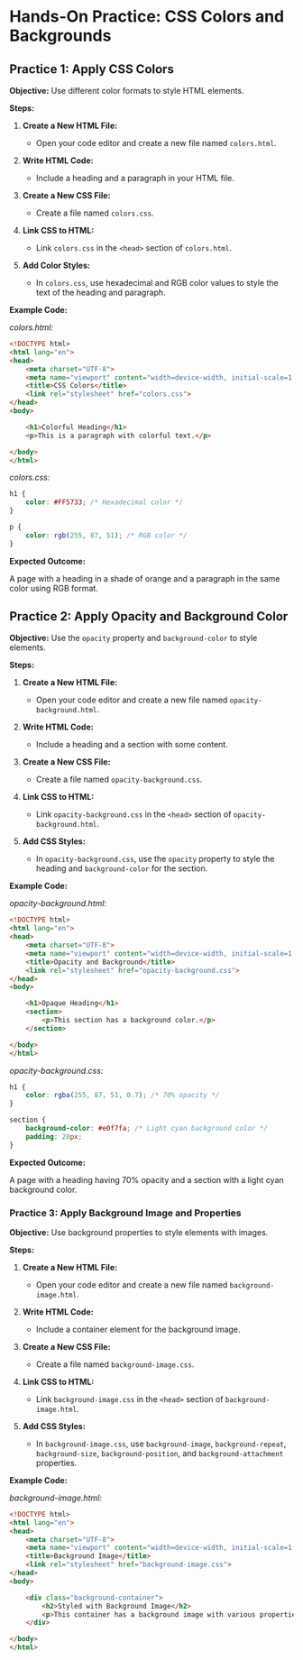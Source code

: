 # **Hands-On Practice: CSS Colors and Backgrounds**

## **Practice 1: Apply CSS Colors**

**Objective:** Use different color formats to style HTML elements.

**Steps:**

1. **Create a New HTML File:**

   - Open your code editor and create a new file named `colors.html`.

2. **Write HTML Code:**

   - Include a heading and a paragraph in your HTML file.

3. **Create a New CSS File:**

   - Create a file named `colors.css`.

4. **Link CSS to HTML:**

   - Link `colors.css` in the `<head>` section of `colors.html`.

5. **Add Color Styles:**

   - In `colors.css`, use hexadecimal and RGB color values to style the text of the heading and paragraph.

**Example Code:**

*colors.html:*
```html
<!DOCTYPE html>
<html lang="en">
<head>
    <meta charset="UTF-8">
    <meta name="viewport" content="width=device-width, initial-scale=1.0">
    <title>CSS Colors</title>
    <link rel="stylesheet" href="colors.css">
</head>
<body>

    <h1>Colorful Heading</h1>
    <p>This is a paragraph with colorful text.</p>

</body>
</html>
```
*colors.css:*
```css
h1 {
    color: #FF5733; /* Hexadecimal color */
}

p {
    color: rgb(255, 87, 51); /* RGB color */
}
```
**Expected Outcome:**

A page with a heading in a shade of orange and a paragraph in the same color using RGB format.

## **Practice 2: Apply Opacity and Background Color**

**Objective:** Use the `opacity` property and `background-color` to style elements.

**Steps:**

1.  **Create a New HTML File:**
    
    -   Open your code editor and create a new file named `opacity-background.html`.
2.  **Write HTML Code:**
    
    -   Include a heading and a section with some content.
3.  **Create a New CSS File:**
    
    -   Create a file named `opacity-background.css`.
4.  **Link CSS to HTML:**
    
    -   Link `opacity-background.css` in the `<head>` section of `opacity-background.html`.
5.  **Add CSS Styles:**
    
    -   In `opacity-background.css`, use the `opacity` property to style the heading and `background-color` for the section.

**Example Code:**

*opacity-background.html:*
```html
<!DOCTYPE html>
<html lang="en">
<head>
    <meta charset="UTF-8">
    <meta name="viewport" content="width=device-width, initial-scale=1.0">
    <title>Opacity and Background</title>
    <link rel="stylesheet" href="opacity-background.css">
</head>
<body>

    <h1>Opaque Heading</h1>
    <section>
        <p>This section has a background color.</p>
    </section>

</body>
</html>
```
*opacity-background.css:*
```css
h1 {
    color: rgba(255, 87, 51, 0.7); /* 70% opacity */
}

section {
    background-color: #e0f7fa; /* Light cyan background color */
    padding: 20px;
}
```
**Expected Outcome:**

A page with a heading having 70% opacity and a section with a light cyan background color.

### **Practice 3: Apply Background Image and Properties**

**Objective:** Use background properties to style elements with images.

**Steps:**

1.  **Create a New HTML File:**
    
    -   Open your code editor and create a new file named `background-image.html`.
2.  **Write HTML Code:**
    
    -   Include a container element for the background image.
3.  **Create a New CSS File:**
    
    -   Create a file named `background-image.css`.
4.  **Link CSS to HTML:**
    
    -   Link `background-image.css` in the `<head>` section of `background-image.html`.
5.  **Add CSS Styles:**
    
    -   In `background-image.css`, use `background-image`, `background-repeat`, `background-size`, `background-position`, and `background-attachment` properties.

**Example Code:**

*background-image.html:*
```html
<!DOCTYPE html>
<html lang="en">
<head>
    <meta charset="UTF-8">
    <meta name="viewport" content="width=device-width, initial-scale=1.0">
    <title>Background Image</title>
    <link rel="stylesheet" href="background-image.css">
</head>
<body>

    <div class="background-container">
        <h2>Styled with Background Image</h2>
        <p>This container has a background image with various properties applied.</p>
    </div>

</body>
</html>
```



<!--stackedit_data:
eyJoaXN0b3J5IjpbLTEyMjAzMDcxOF19
-->